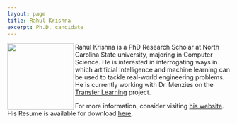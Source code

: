 ```yaml
---
layout: page
title: Rahul Krishna
excerpt: Ph.D. candidate
---
```


 
<img align="left" width="150"
src="{{site.url}}/img/rahlk.jpg"> 
Rahul Krishna is a PhD Research Scholar at North Carolina State university, majoring in Computer Science. He is interested in interrogating ways in which artificial intelligence and machine learning can be used to tackle real-world engineering problems. He is currently working with Dr. Menzies on the [Transfer Learning](http://ai4se.net/projects/) project. 

For more information, consider visiting [his website](http://rahlk.github.io). His Resume is available for download [here](https://drive.google.com/file/d/0B2hE1bM2VB6JWWpSVUctdEFuS0k/view).

